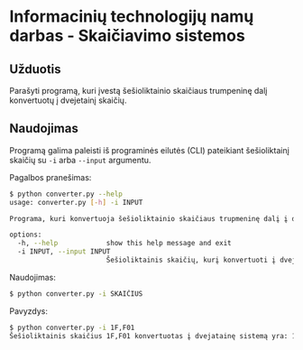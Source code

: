 # Informacinių technologijų namų darbas - Skaičiavimo sistemos

## Užduotis
Parašyti programą, kuri įvestą šešioliktainio skaičiaus trumpeninę dalį konvertuotų į dvejetainį
skaičių. 

## Naudojimas
Programą galima paleisti iš programinės eilutės (CLI) pateikiant šešioliktainį skaičių su `-i` arba `--input` argumentu.

Pagalbos pranešimas:
```sh
$ python converter.py --help
usage: converter.py [-h] -i INPUT

Programa, kuri konvertuoja šešioliktainio skaičiaus trupmeninę dalį į dvejatainį skaičių.

options:
  -h, --help            show this help message and exit
  -i INPUT, --input INPUT
                        Šešioliktainis skaičių, kurį konvertuoti į dvejatainę sistemą.
```

Naudojimas:
```sh
$ python converter.py -i SKAIČIUS
```

Pavyzdys:
```sh
$ python converter.py -i 1F,F01
Šešioliktainis skaičius 1F,F01 konvertuotas į dvejatainę sistemą yra: 11111,111100000001
```